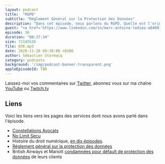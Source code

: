 ```yaml
---
layout: podcast
title:  "RGPD"
subtitle: "Réglement Général sur la Protection des Données"
description: "Dans cet épisode, nous parlons du RGPD. Quelle est l'origine de ce règlement européen? A qui s'applique-t-il et pour protéger quel type de données? Quelles sont les obligations qui m'incombent si je suis éditeur ou hébergeur d'une application ou d'un site web ? Nous répondons à ces questions et d'autres encore."
guest: "<a href='https://www.linkedin.com/in/marc-antoine-ledieu-a040917/'>Marc-Antoine Ledieu</a>, Avocat Associé et RSSI, constellation.law"
episode: 36
duration: "00:37:34"
size: 72145526 
file: 036.mp3  
date: 2020-11-20 09:30:00 +0200
author: Sébastien Stormacq
category: podcasts
background: '/img/podcast-banner-transparent.png'
appleEpisodeId: TBD
---
```


Laissez-moi vos commentaires sur [Twitter](https://twitter.com/sebsto), abonnez vous sur ma chaîne [YouTube](https://www.youtube.com/sebsto) ou [Twitch.tv](https://www.twitch.tv/sebAWS)

## Liens

Voici les liens vers les pages des services dont nous avons parlé dans l'épisode.

- [Constellations Avocats](https://constellation-avocats.fr) 
- [No Limit Secu](https://www.nolimitsecu.fr)
- Histoire du droit numérique, [en dix épisodes](https://www.nolimitsecu.fr/category/histoire-du-droit-du-numerique/).
- [Réglement général sur la protection des données](https://www.cnil.fr/fr/reglement-europeen-protection-donnees)
- British Airways et Mariott [condamnées pour défault de protection des données](https://www.lemonde.fr/pixels/article/2020/11/02/british-airways-et-marriott-ecopent-de-lourdes-amendes-pour-des-donnees-personnelles-mal-securisees_6058212_4408996.html) de leurs clients